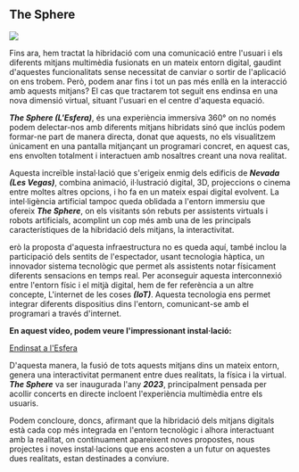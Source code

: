 ## The Sphere

<img src="https://i.imgur.com/FTRRdGV.jpeg">

Fins ara, hem tractat la hibridació com una comunicació entre l'usuari i els diferents mitjans multimèdia fusionats en un mateix entorn digital, gaudint d'aquestes funcionalitats sense necessitat de canviar o sortir de l'aplicació on ens trobem. Però, podem anar fins i tot un pas més enllà en la interacció amb aquests mitjans?
El cas que tractarem tot seguit ens endinsa en una nova dimensió virtual, situant l'usuari en el centre d'aquesta equació.

***The Sphere (L'Esfera)***, és una experiència immersiva 360° on no només podem delectar-nos amb diferents mitjans hibridats sinó que inclús podem formar-ne part de manera directa, donat que aquests, no els visualitzem únicament en una pantalla mitjançant un programari concret, en aquest cas, ens envolten totalment i interactuen amb nosaltres creant una nova realitat.

Aquesta increïble instal·lació que s'erigeix enmig dels edificis de ***Nevada (Les Vegas)***, combina animació, il·lustració digital, 3D, projeccions o cinema entre moltes altres opcions, i ho fa en un mateix espai digital evolvent. La intel·ligència artificial tampoc queda oblidada a l'entorn immersiu que ofereix ***The Sphere***, on els visitants són rebuts per assistents virtuals i robots artificials, acomplint un cop més amb una de les principals característiques de la hibridació dels mitjans, la interactivitat.

erò la proposta d'aquesta infraestructura no es queda aquí, també inclou la participació dels sentits de l'espectador, usant tecnologia hàptica, un innovador sistema tecnològic que permet als assistents notar físicament diferents sensacions en temps real.
Per aconseguir aquesta interconnexió entre l'entorn físic i el mitjà digital, hem de fer referència a un altre concepte, L'internet de les coses ***(IoT)***. Aquesta tecnologia ens permet integrar diferents dispositius dins l'entorn, comunicant-se amb el programari a través d'internet.

**En aquest vídeo, podem veure l'impressionant instal·lació:**

[Endinsat a l'Esfera](https://www.youtube.com/watch?v=GoVBUScCyTI)

D'aquesta manera, la fusió de tots aquests mitjans dins un mateix entorn, genera una interactivitat permanent entre dues realitats, la física i la virtual.
***The Sphere*** va ser inaugurada l'any ***2023***, principalment pensada per acollir concerts en directe incloent l'experiència multimèdia entre els usuaris.

Podem concloure, doncs, afirmant que la hibridació dels mitjans digitals està cada cop més integrada en l'entorn tecnològic i alhora interactuant amb la realitat, on contínuament apareixent noves propostes, nous projectes i noves instal·lacions que ens acosten a un futur on aquestes dues realitats, estan destinades a conviure.

